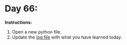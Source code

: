 # Day 66: 
**Instructions:** 
1. Open a new python file.
2. Update the [log file](../../log.md) with what you have learned today.
